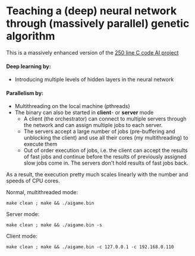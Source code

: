 # Teaching a (deep) neural network through (massively parallel) genetic algorithm

This is a massively enhanced version of the [250 line C code AI project](https://github.com/szoftveres/ai_ml/small)

#### Deep learning by:
 * Introducing multiple levels of hidden layers in the neural network

#### Parallelism by:
 * Multithreading on the local machine (pthreads)
 * The binary can also be started in **client**- or **server** mode
   * A client (the orchestrator) can connect to multiple servers through the network and can assign multiple jobs to each server.
   * The servers accept a large number of jobs (pre-buffering and unblocking the client) and use all their cores (my multithreading) to execute them
   * Out of order execution of jobs, i.e. the client can accept the results of fast jobs and continue before the results of previously assigned slow jobs come in. The servers don't hold results of fast jobs back.

As a result, the execution pretty much scales linearly with the number and speeds of CPU cores.

Normal, multithreaded mode:
```
make clean ; make && ./aigame.bin
```

Server mode:
```
make clean ; make && ./aigame.bin -s
```

Client mode:
```
make clean ; make && ./aigame.bin -c 127.0.0.1 -c 192.168.0.110
```

